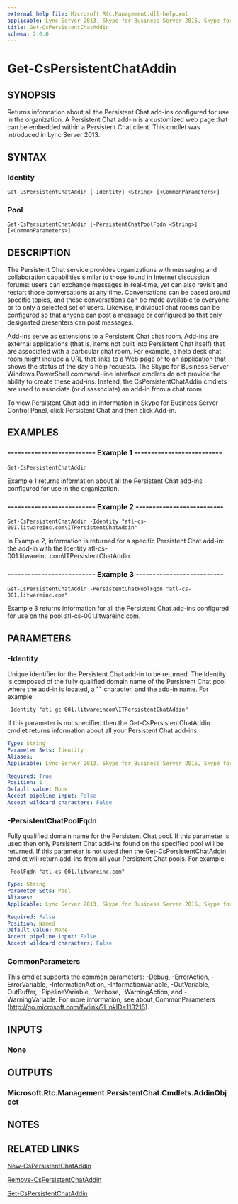 ```yaml
---
external help file: Microsoft.Rtc.Management.dll-help.xml
applicable: Lync Server 2013, Skype for Business Server 2015, Skype for Business Server 2019
title: Get-CsPersistentChatAddin
schema: 2.0.0
---
```


# Get-CsPersistentChatAddin

## SYNOPSIS
Returns information about all the Persistent Chat add-ins configured for use in the organization.
A Persistent Chat add-in is a customized web page that can be embedded within a Persistent Chat client.
This cmdlet was introduced in Lync Server 2013.


## SYNTAX

### Identity
```
Get-CsPersistentChatAddin [-Identity] <String> [<CommonParameters>]
```

### Pool
```
Get-CsPersistentChatAddin [-PersistentChatPoolFqdn <String>] [<CommonParameters>]
```

## DESCRIPTION
The Persistent Chat service provides organizations with messaging and collaboration capabilities similar to those found in Internet discussion forums: users can exchange messages in real-time, yet can also revisit and restart those conversations at any time.
Conversations can be based around specific topics, and these conversations can be made available to everyone or to only a selected set of users.
Likewise, individual chat rooms can be configured so that anyone can post a message or configured so that only designated presenters can post messages.

Add-ins serve as extensions to a Persistent Chat chat room.
Add-ins are external applications (that is, items not built into Persistent Chat itself) that are associated with a particular chat room.
For example, a help desk chat room might include a URL that links to a Web page or to an application that shows the status of the day's help requests.
The Skype for Business Server Windows PowerShell command-line interface cmdlets do not provide the ability to create these add-ins.
Instead, the CsPersistentChatAddin cmdlets are used to associate (or disassociate) an add-in from a chat room.

To view Persistent Chat add-in information in Skype for Business Server Control Panel, click Persistent Chat and then click Add-in.


## EXAMPLES

### -------------------------- Example 1 --------------------------
```
Get-CsPersistentChatAddin
```

Example 1 returns information about all the Persistent Chat add-ins configured for use in the organization.

### -------------------------- Example 2 --------------------------
```
Get-CsPersistentChatAddin -Identity "atl-cs-001.litwareinc.com\ITPersistentChatAddin"
```

In Example 2, information is returned for a specific Persistent Chat add-in: the add-in with the Identity atl-cs-001.litwareinc.com\ITPersistentChatAddin.

### -------------------------- Example 3 --------------------------
```
Get-CsPersistentChatAddin -PersistentChatPoolFqdn "atl-cs-001.litwareinc.com"
```

Example 3 returns information for all the Persistent Chat add-ins configured for use on the pool atl-cs-001.litwareinc.com.


## PARAMETERS

### -Identity
Unique identifier for the Persistent Chat add-in to be returned.
The Identity is composed of the fully qualified domain name of the Persistent Chat pool where the add-in is located, a "\" character, and the add-in name.
For example:

`-Identity "atl-gc-001.litwareincom\ITPersistentChatAddin"`

If this parameter is not specified then the Get-CsPersistentChatAddin cmdlet returns information about all your Persistent Chat add-ins.

```yaml
Type: String
Parameter Sets: Identity
Aliases: 
Applicable: Lync Server 2013, Skype for Business Server 2015, Skype for Business Server 2019

Required: True
Position: 1
Default value: None
Accept pipeline input: False
Accept wildcard characters: False
```

### -PersistentChatPoolFqdn
Fully qualified domain name for the Persistent Chat pool.
If this parameter is used then only Persistent Chat add-ins found on the specified pool will be returned.
If this parameter is not used then the Get-CsPersistentChatAddin cmdlet will return add-ins from all your Persistent Chat pools.
For example:

`-PoolFqdn "atl-cs-001.litwareinc.com"`

```yaml
Type: String
Parameter Sets: Pool
Aliases: 
Applicable: Lync Server 2013, Skype for Business Server 2015, Skype for Business Server 2019

Required: False
Position: Named
Default value: None
Accept pipeline input: False
Accept wildcard characters: False
```

### CommonParameters
This cmdlet supports the common parameters: -Debug, -ErrorAction, -ErrorVariable, -InformationAction, -InformationVariable, -OutVariable, -OutBuffer, -PipelineVariable, -Verbose, -WarningAction, and -WarningVariable. For more information, see about_CommonParameters (http://go.microsoft.com/fwlink/?LinkID=113216).


## INPUTS

### None


## OUTPUTS

### Microsoft.Rtc.Management.PersistentChat.Cmdlets.AddinObject


## NOTES


## RELATED LINKS

[New-CsPersistentChatAddin](New-CsPersistentChatAddin.md)

[Remove-CsPersistentChatAddin](Remove-CsPersistentChatAddin.md)

[Set-CsPersistentChatAddin](Set-CsPersistentChatAddin.md)

